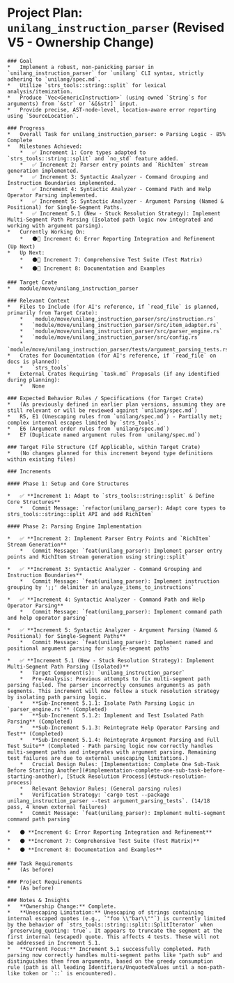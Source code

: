 # Project Plan: `unilang_instruction_parser` (Revised V5 - Ownership Change)

    ### Goal
    *   Implement a robust, non-panicking parser in `unilang_instruction_parser` for `unilang` CLI syntax, strictly adhering to `unilang/spec.md`.
    *   Utilize `strs_tools::string::split` for lexical analysis/itemization.
    *   Produce `Vec<GenericInstruction>` (using owned `String`s for arguments) from `&str` or `&[&str]` input.
    *   Provide precise, AST-node-level, location-aware error reporting using `SourceLocation`.

    ### Progress
    *   Overall Task for unilang_instruction_parser: ⚙️ Parsing Logic - 85% Complete
    *   Milestones Achieved:
        *   ✅ Increment 1: Core types adapted to `strs_tools::string::split` and `no_std` feature added.
        *   ✅ Increment 2: Parser entry points and `RichItem` stream generation implemented.
        *   ✅ Increment 3: Syntactic Analyzer - Command Grouping and Instruction Boundaries implemented.
        *   ✅ Increment 4: Syntactic Analyzer - Command Path and Help Operator Parsing implemented.
        *   ✅ Increment 5: Syntactic Analyzer - Argument Parsing (Named & Positional) for Single-Segment Paths.
        *   ✅ Increment 5.1 (New - Stuck Resolution Strategy): Implement Multi-Segment Path Parsing (Isolated path logic now integrated and working with argument parsing).
    *   Currently Working On:
        *   ⚫🚀 Increment 6: Error Reporting Integration and Refinement (Up Next)
    *   Up Next:
        *   ⚫🚀 Increment 7: Comprehensive Test Suite (Test Matrix)
        *   ⚫🚀 Increment 8: Documentation and Examples

    ### Target Crate
    *   module/move/unilang_instruction_parser

    ### Relevant Context
    *   Files to Include (for AI's reference, if `read_file` is planned, primarily from Target Crate):
        *   `module/move/unilang_instruction_parser/src/instruction.rs`
        *   `module/move/unilang_instruction_parser/src/item_adapter.rs`
        *   `module/move/unilang_instruction_parser/src/parser_engine.rs`
        *   `module/move/unilang_instruction_parser/src/config.rs`
        *   `module/move/unilang_instruction_parser/tests/argument_parsing_tests.rs`
    *   Crates for Documentation (for AI's reference, if `read_file` on docs is planned):
        *   `strs_tools`
    *   External Crates Requiring `task.md` Proposals (if any identified during planning):
        *   None

    ### Expected Behavior Rules / Specifications (for Target Crate)
    *   (As previously defined in earlier plan versions, assuming they are still relevant or will be reviewed against `unilang/spec.md`)
    *   R5, E1 (Unescaping rules from `unilang/spec.md`) - Partially met; complex internal escapes limited by `strs_tools`.
    *   E6 (Argument order rules from `unilang/spec.md`)
    *   E7 (Duplicate named argument rules from `unilang/spec.md`)

    ### Target File Structure (If Applicable, within Target Crate)
    *   (No changes planned for this increment beyond type definitions within existing files)

    ### Increments

    #### Phase 1: Setup and Core Structures

    *   ✅ **Increment 1: Adapt to `strs_tools::string::split` & Define Core Structures**
        *   Commit Message: `refactor(unilang_parser): Adapt core types to strs_tools::string::split API and add RichItem`

    #### Phase 2: Parsing Engine Implementation

    *   ✅ **Increment 2: Implement Parser Entry Points and `RichItem` Stream Generation**
        *   Commit Message: `feat(unilang_parser): Implement parser entry points and RichItem stream generation using string::split`

    *   ✅ **Increment 3: Syntactic Analyzer - Command Grouping and Instruction Boundaries**
        *   Commit Message: `feat(unilang_parser): Implement instruction grouping by ';;' delimiter in analyze_items_to_instructions`

    *   ✅ **Increment 4: Syntactic Analyzer - Command Path and Help Operator Parsing**
        *   Commit Message: `feat(unilang_parser): Implement command path and help operator parsing`

    *   ✅ **Increment 5: Syntactic Analyzer - Argument Parsing (Named & Positional) for Single-Segment Paths**
        *   Commit Message: `feat(unilang_parser): Implement named and positional argument parsing for single-segment paths`

    *   ✅ **Increment 5.1 (New - Stuck Resolution Strategy): Implement Multi-Segment Path Parsing (Isolated)**
        *   Target Component(s): `unilang_instruction_parser`
        *   Pre-Analysis: Previous attempts to fix multi-segment path parsing failed. The parser incorrectly consumes arguments as path segments. This increment will now follow a stuck resolution strategy by isolating path parsing logic.
        *   **Sub-Increment 5.1.1: Isolate Path Parsing Logic in `parser_engine.rs`** (Completed)
        *   **Sub-Increment 5.1.2: Implement and Test Isolated Path Parsing** (Completed)
        *   **Sub-Increment 5.1.3: Reintegrate Help Operator Parsing and Test** (Completed)
        *   **Sub-Increment 5.1.4: Reintegrate Argument Parsing and Full Test Suite** (Completed - Path parsing logic now correctly handles multi-segment paths and integrates with argument parsing. Remaining test failures are due to external unescaping limitations.)
        *   Crucial Design Rules: [Implementation: Complete One Sub-Task Before Starting Another](#implementation-complete-one-sub-task-before-starting-another), [Stuck Resolution Process](#stuck-resolution-process)
        *   Relevant Behavior Rules: (General parsing rules)
        *   Verification Strategy: `cargo test --package unilang_instruction_parser --test argument_parsing_tests`. (14/18 pass, 4 known external failures)
        *   Commit Message: `feat(unilang_parser): Implement multi-segment command path parsing`

    *   ⚫ **Increment 6: Error Reporting Integration and Refinement**
    *   ⚫ **Increment 7: Comprehensive Test Suite (Test Matrix)**
    *   ⚫ **Increment 8: Documentation and Examples**

    ### Task Requirements
    *   (As before)

    ### Project Requirements
    *   (As before)

    ### Notes & Insights
    *   **Ownership Change:** Complete.
    *   **Unescaping Limitation:** Unescaping of strings containing internal escaped quotes (e.g., `"foo \\"bar\\""`) is currently limited by the behavior of `strs_tools::string::split::SplitIterator` when `preserving_quoting: true`. It appears to truncate the segment at the first internal (escaped) quote. This affects 4 tests. These will not be addressed in Increment 5.1.
    *   **Current Focus:** Increment 5.1 successfully completed. Path parsing now correctly handles multi-segment paths like "path sub" and distinguishes them from arguments, based on the greedy consumption rule (path is all leading Identifiers/UnquotedValues until a non-path-like token or `::` is encountered).
